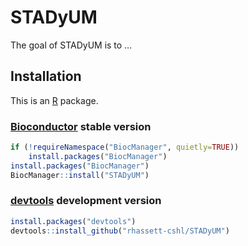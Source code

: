 
<!-- README.md is generated from README.Rmd. Please edit that file -->

# STADyUM

<!-- badges: start -->

<!-- badges: end -->

The goal of STADyUM is to …

## Installation

This is an [R](https://www.r-project.org) package.

### [Bioconductor](https://bioconductor.org) stable version

``` r
if (!requireNamespace("BiocManager", quietly=TRUE))
    install.packages("BiocManager")
install.packages("BiocManager")
BiocManager::install("STADyUM")
```

### [devtools](https://cran.r-project.org/package=devtools) development version

``` r
install.packages("devtools")
devtools::install_github("rhassett-cshl/STADyUM")
```
